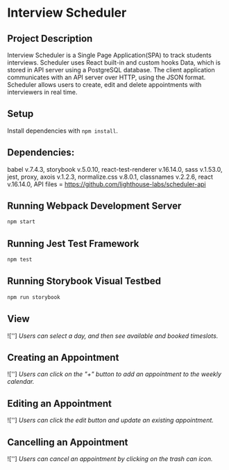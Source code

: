# Interview Scheduler

## Project Description

Interview Scheduler is a Single Page Application(SPA) to track students interviews. Scheduler uses React built-in and custom hooks Data, which is stored in API server using a PostgreSQL database. The client application communicates with an API server over HTTP, using the JSON format. Scheduler allows users to create, edit and delete appointments with interviewers in real time.

## Setup

Install dependencies with `npm install`.

## Dependencies: 
babel v.7.4.3,
storybook v.5.0.10,
react-test-renderer v.16.14.0,
sass v.1.53.0,
jest,
proxy,
axois v.1.2.3,
normalize.css v.8.0.1,
classnames v.2.2.6,
react v.16.14.0,
API files = https://github.com/lighthouse-labs/scheduler-api

## Running Webpack Development Server

```sh
npm start
```

## Running Jest Test Framework

```sh
npm test
```

## Running Storybook Visual Testbed

```sh
npm run storybook
```

## View
!['']
_Users can select a day, and then see available and booked timeslots._
## Creating an Appointment
!['']
_Users can click on the "+" button to add an appointment to the weekly calendar._
## Editing an Appointment
!['']
_Users can click the edit button and update an existing appointment._
## Cancelling an Appointment
!['']
_Users can cancel an appointment by clicking on the trash can icon._
